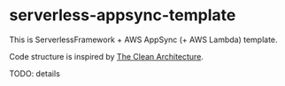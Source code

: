 # serverless-appsync-template

This is ServerlessFramework + AWS AppSync (+ AWS Lambda) template.

Code structure is inspired by [The Clean Architecture](https://blog.cleancoder.com/uncle-bob/2012/08/13/the-clean-architecture.html).

TODO: details